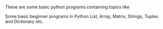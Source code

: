 These are some basic python programs containing topics like

Some basic beginner programs in Python
List, 
Array, 
Matrix, 
Strings, 
Tuples and 
Dictionary etc.
